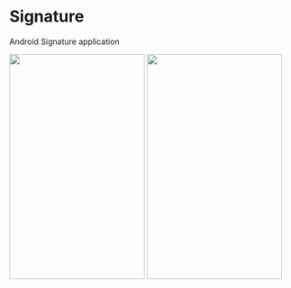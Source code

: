 # Signature
Android Signature application

<img src="https://user-images.githubusercontent.com/25587047/62322790-b2b87480-b45a-11e9-826f-0fe3eda65a50.png" width="240" height="400">

<img src="https://user-images.githubusercontent.com/25587047/62323226-aed92200-b45b-11e9-889c-0a2a22cdfeee.png" width="240" height="400">


